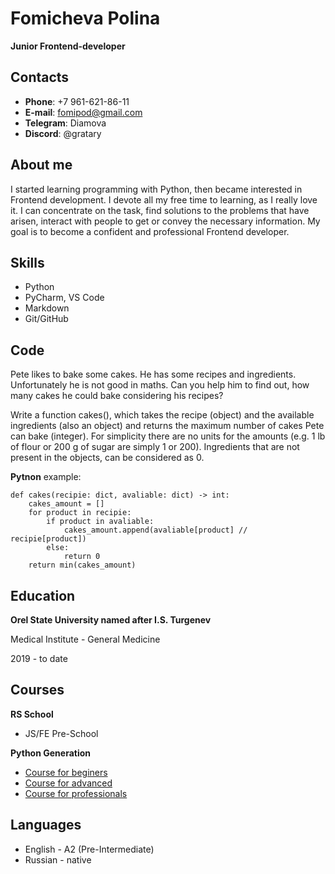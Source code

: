 # Fomicheva Polina
**Junior Frontend-developer**

## Contacts

* **Phone**: +7 961-621-86-11
* **E-mail**: fomipod@gmail.com
* **Telegram**: Diamova
* **Discord**: @gratary

## About me

I started learning programming with Python, then became interested in Frontend development. I devote all my free time to learning, as I really love it. I can concentrate on the task, find solutions to the problems that have arisen, interact with people to get or convey the necessary information. My goal is to become a confident and professional Frontend developer.

## Skills

* Python
* PyCharm, VS Code
* Markdown
* Git/GitHub

## Code

Pete likes to bake some cakes. He has some recipes and ingredients. Unfortunately he is not good in maths. Can you help him to find out, how many cakes he could bake considering his recipes?

Write a function cakes(), which takes the recipe (object) and the available ingredients (also an object) and returns the maximum number of cakes Pete can bake (integer). For simplicity there are no units for the amounts (e.g. 1 lb of flour or 200 g of sugar are simply 1 or 200). Ingredients that are not present in the objects, can be considered as 0.

**Pytnon** example:
```
def cakes(recipie: dict, avaliable: dict) -> int:
    cakes_amount = []
    for product in recipie:
        if product in avaliable:
            cakes_amount.append(avaliable[product] // recipie[product])
        else:
            return 0
    return min(cakes_amount)
```

## Education

**Orel State University named after I.S. Turgenev**

Medical Institute - General Medicine

2019 - to date

## Courses

**RS School**
* JS/FE Pre-School

**Python Generation**
* [Course for beginers](https://stepik.org/certificate/043d34b7bdb9f585911f68ab2808adf840628836.png?language=en&resolution=low)
* [Course for advanced](https://stepik.org/certificate/6ac0730327c373c413bf9a2f7d6addd574e1beb5.png?language=en&resolution=low)
* [Course for professionals](https://stepik.org/certificate/1b395ddfa5cd2d7323106b8d64d541b29870aa9c.png?language=en&resolution=low)

## Languages

* English - A2 (Pre-Intermediate)
* Russian - native